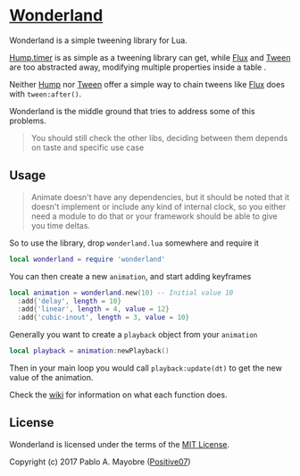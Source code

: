 # [Wonderland][wonderland]

Wonderland is a simple tweening library for Lua.

[Hump.timer][hump] is as simple as a tweening library can get, while [Flux][flux] and [Tween][tween] are too abstracted away, modifying multiple properties inside a table .

Neither [Hump][hump] nor [Tween][tween] offer a simple way to chain tweens like [Flux][flux] does with `tween:after()`.

Wonderland is the middle ground that tries to address some of this problems.

> You should still check the other libs, deciding between them depends on taste and specific use case

## Usage

> Animate doesn't have any dependencies, but it should be noted that it doesn't implement or include any kind of internal clock, so you either need a module to do that or your framework should be able to give you time deltas.

So to use the library, drop `wonderland.lua` somewhere and require it
```lua
local wonderland = require 'wonderland'
```

You can then create a new `animation`, and start adding keyframes
```lua
local animation = wonderland.new(10) -- Initial value 10
  :add{'delay', length = 10}
  :add{'linear', length = 4, value = 12}
  :add{'cubic-inout', length = 3, value = 10}
```

Generally you want to create a `playback` object from your `animation`
```lua
local playback = animation:newPlayback()
```

Then in your main loop you would call `playback:update(dt)` to get the new value of the animation.

Check the [wiki][wiki] for information on what each function does.

## License

Wonderland is licensed under the terms of the [MIT License][mit].

Copyright (c) 2017 Pablo A. Mayobre ([Positive07][positive])

[wonderland]: https://github.com/Positive07/wonderland.lua
[hump]: hump.readthedocs.io/en/latest/timer.html
[tween]: https://github.com/kikito/tween.lua
[flux]: https://github.com/rxi/flux
[wiki]: https://github.com/Positive07/wonderland.lua/wiki
[mit]: https://github.com/Positive07/wonderland.lua/blob/master/LICENSE
[positive]: https://github.com/Positive07
